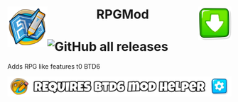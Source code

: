 <h1 align="center">
<a href="https://github.com/doombubbles/template-mod/releases/latest/download/RPGMod.dll">
    <img align="left" alt="Icon" height="90" src="Icon.png">
    <img align="right" alt="Download" height="75" src="https://raw.githubusercontent.com/gurrenm3/BTD-Mod-Helper/master/BloonsTD6%20Mod%20Helper/Resources/DownloadBtn.png">
</a>
RPGMod
</h1>

<h1 aling="left"><img alt="GitHub all releases" height="25" src="https://img.shields.io/github/downloads/DarkTerraYT/MissileMonkey/total?label=Total%20Dowloads"></h1>

Adds RPG like features t0 BTD6 

[![Requires BTD6 Mod Helper](https://raw.githubusercontent.com/gurrenm3/BTD-Mod-Helper/master/banner.png)](https://github.com/gurrenm3/BTD-Mod-Helper#readme)

